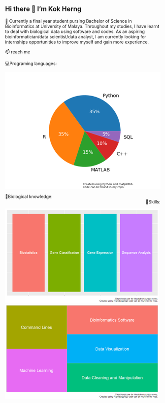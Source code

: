 
## Hi there 👋 I’m Kok Herng

🌱 Currently a final year student pursing Bachelor of Science in Bioinformatics at University of Malaya. Throughout my studies, I have learnt to deal with biological data using software and codes. As an aspiring bioinformatician/data scientist/data analyst, I am currently looking for internships opportunities to improve myself and gain more experience.

📫 reach me

💻Programing languages:
<p align="center">
	<img src="/languages.png" width="700" />
</p>

<div dir="ltr">🔬Biological knowledge:</div> <div dir="rtl">:Skills🔧</div>
<p float="center">
	<img src="/biological.png" width="500"/>
	<img src="/skills.png" width="500" /> 
</p>
